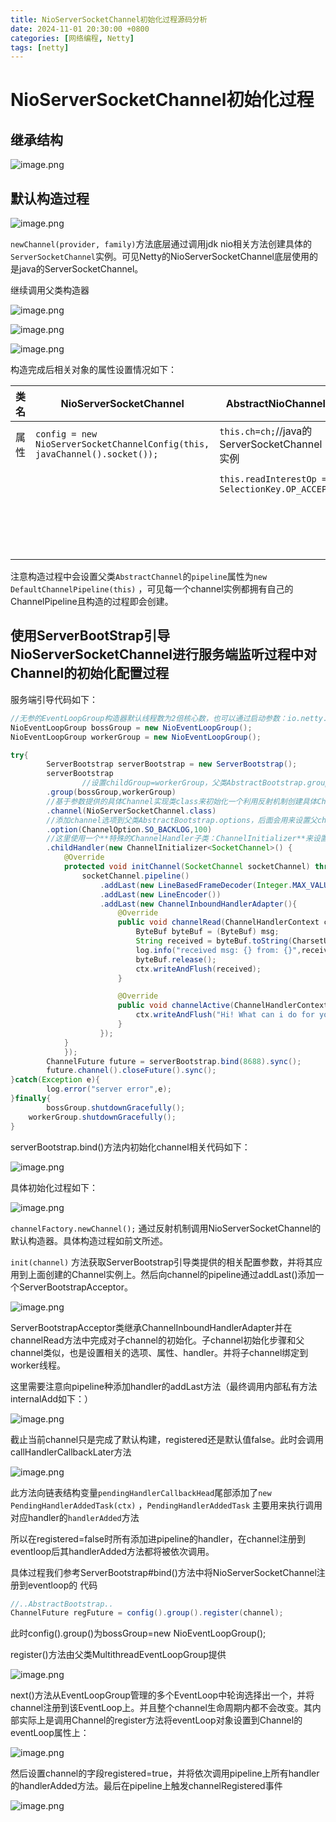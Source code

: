 ```yaml
---
title: NioServerSocketChannel初始化过程源码分析
date: 2024-11-01 20:30:00 +0800
categories: [网络编程, Netty]
tags: [netty]     
---
```


# NioServerSocketChannel初始化过程

## 继承结构

![image.png](/assets/images/NioServerSocketChannelInitProcess/image.png)

## 默认构造过程

![image.png](/assets/images/NioServerSocketChannelInitProcess/image%201.png)

`newChannel(provider, family)`方法底层通过调用jdk nio相关方法创建具体的`ServerSocketChannel`实例。可见Netty的NioServerSocketChannel底层使用的是java的ServerSocketChannel。

继续调用父类构造器

![image.png](/assets/images/NioServerSocketChannelInitProcess/image%202.png)

![image.png](/assets/images/NioServerSocketChannelInitProcess/image%203.png)

![image.png](/assets/images/NioServerSocketChannelInitProcess/image%204.png)

构造完成后相关对象的属性设置情况如下：

| 类名 | NioServerSocketChannel                                                     | AbstractNioChannel                             | AbstractChannel                                   |
| ---- | -------------------------------------------------------------------------- | ---------------------------------------------- | ------------------------------------------------- |
| 属性 | `config = new NioServerSocketChannelConfig(this, javaChannel().socket());` | `this.ch=ch;`//java的ServerSocketChannel实例   | `this.parent = null;`                             |
|      |                                                                            | `this.readInterestOp = SelectionKey.OP_ACCEPT` | `id = newId();` //设置channel唯一标识             |
|      |                                                                            |                                                | `unsafe = newUnsafe();` //用于调用底层channel方法 |
|      |                                                                            |                                                | `pipeline = new DefaultChannelPipeline(this);`    |

注意构造过程中会设置父类`AbstractChannel`的`pipeline`属性为`new DefaultChannelPipeline(this)` ，可见每一个channel实例都拥有自己的ChannelPipeline且构造的过程即会创建。

## 使用ServerBootStrap引导NioServerSocketChannel进行服务端监听过程中对Channel的初始化配置过程

服务端引导代码如下：

```java
//无参的EventLoopGroup构造器默认线程数为2倍核心数，也可以通过启动参数：io.netty.eventLoopThreads来设置
NioEventLoopGroup bossGroup = new NioEventLoopGroup();
NioEventLoopGroup workerGroup = new NioEventLoopGroup();

try{
		ServerBootstrap serverBootstrap = new ServerBootstrap();
		serverBootstrap
				//设置childGroup=workerGroup，父类AbstractBootstrap.group=bossGroup
        .group(bossGroup,workerGroup)
        //基于参数提供的具体Channel实现类class来初始化一个利用反射机制创建具体Channel的实例工厂（ReflectiveChannelFactory），并设置到父类AbstractBootstrap.channelFactory域
        .channel(NioServerSocketChannel.class)
        //添加channel选项到父类AbstractBootstrap.options，后面会用来设置父channel也就是NioServerSocketChannel。如果要设置子channel的选项则应该使用childOption方法。
        .option(ChannelOption.SO_BACKLOG,100)
        //这里使用一个**特殊的ChannelHandler子类：ChannelInitializer**来设置ServerBootstrap.childHandler
        .childHandler(new ChannelInitializer<SocketChannel>() {
            @Override
            protected void initChannel(SocketChannel socketChannel) throws Exception {
                socketChannel.pipeline()
                    .addLast(new LineBasedFrameDecoder(Integer.MAX_VALUE))
                    .addLast(new LineEncoder())
                    .addLast(new ChannelInboundHandlerAdapter(){
                        @Override
                        public void channelRead(ChannelHandlerContext ctx, Object msg) throws Exception {
                            ByteBuf byteBuf = (ByteBuf) msg;
                            String received = byteBuf.toString(CharsetUtil.UTF_8);
                            log.info("received msg: {} from: {}",received,ctx.channel());
                            byteBuf.release();
                            ctx.writeAndFlush(received);
                        }

                        @Override
                        public void channelActive(ChannelHandlerContext ctx) throws Exception {
                            ctx.writeAndFlush("Hi! What can i do for you?");
                        }
                    });
            }
		    });
		ChannelFuture future = serverBootstrap.bind(8688).sync();
		future.channel().closeFuture().sync();
}catch(Exception e){
		log.error("server error",e);
}finally{
		bossGroup.shutdownGracefully();
    workerGroup.shutdownGracefully();
}
```

serverBootstrap.bind()方法内初始化channel相关代码如下：

![image.png](/assets/images/NioServerSocketChannelInitProcess/image%205.png)

具体初始化过程如下：

![image.png](/assets/images/NioServerSocketChannelInitProcess/image%206.png)

`channelFactory.newChannel();` 通过反射机制调用NioServerSocketChannel的默认构造器。具体构造过程如前文所述。

`init(channel)` 方法获取ServerBootstrap引导类提供的相关配置参数，并将其应用到上面创建的Channel实例上。然后向channel的pipeline通过addLast()添加一个ServerBootstrapAcceptor。

![image.png](/assets/images/NioServerSocketChannelInitProcess/image%207.png)

ServerBootstrapAcceptor类继承ChannelInboundHandlerAdapter并在channelRead方法中完成对子channel的初始化。子channel初始化步骤和父channel类似，也是设置相关的选项、属性、handler。并将子channel绑定到worker线程。

这里需要注意向pipeline种添加handler的addLast方法（最终调用内部私有方法internalAdd如下：）

![image.png](/assets/images/NioServerSocketChannelInitProcess/image%208.png)

截止当前channel只是完成了默认构建，registered还是默认值false。此时会调用callHandlerCallbackLater方法

![image.png](/assets/images/NioServerSocketChannelInitProcess/image%209.png)

此方法向链表结构变量`pendingHandlerCallbackHead`尾部添加了`new PendingHandlerAddedTask(ctx)` ，`PendingHandlerAddedTask` 主要用来执行调用对应handler的`handlerAdded`方法

所以在registered=false时所有添加进pipeline的handler，在channel注册到eventloop后其handlerAdded方法都将被依次调用。

具体过程我们参考ServerBootstrap#bind()方法中将NioServerSocketChannel注册到eventloop的 代码

```java
//..AbstractBootstrap..
ChannelFuture regFuture = config().group().register(channel);
```

此时config().group()为bossGroup=new NioEventLoopGroup();

register()方法由父类MultithreadEventLoopGroup提供

![image.png](/assets/images/NioServerSocketChannelInitProcess/image%2010.png)

next()方法从EventLoopGroup管理的多个EventLoop中轮询选择出一个，并将channel注册到该EventLoop上。并且整个channel生命周期内都不会改变。其内部实际上是调用Channel的register方法将eventLoop对象设置到Channel的eventLoop属性上：

![image.png](/assets/images/NioServerSocketChannelInitProcess/image%2011.png)

然后设置channel的字段registered=true，并将依次调用pipeline上所有handler的handlerAdded方法。最后在pipeline上触发channelRegistered事件

![image.png](/assets/images/NioServerSocketChannelInitProcess/image%2012.png)